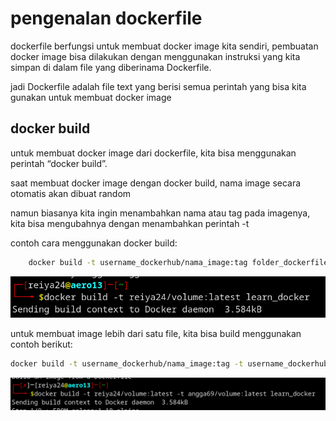 # pengenalan dockerfile

dockerfile berfungsi untuk membuat docker image kita sendiri, pembuatan docker image bisa dilakukan dengan menggunakan instruksi yang kita simpan di dalam file yang diberinama Dockerfile.

jadi Dockerfile adalah file text yang berisi semua perintah yang bisa kita gunakan untuk membuat docker image

## docker build

untuk membuat docker image dari dockerfile, kita bisa menggunakan perintah “docker build”.

saat membuat docker image dengan docker build, nama image secara otomatis akan dibuat random 

namun biasanya kita ingin menambahkan nama atau tag pada imagenya, kita bisa mengubahnya dengan menambahkan perintah -t

contoh cara menggunakan docker build:

```bash
	docker build -t username_dockerhub/nama_image:tag folder_dockerfile
```

![Untitled](pengenalan%20dockerfile%2063aaa49b80464f65ba2d61b9e37dd056/Untitled.png)

untuk membuat image lebih dari satu file, kita bisa build menggunakan contoh berikut:

```bash
docker build -t username_dockerhub/nama_image:tag -t username_dockerhub/nama_image:tag folder_dockerfile
```

![Untitled](pengenalan%20dockerfile%2063aaa49b80464f65ba2d61b9e37dd056/Untitled%201.png)